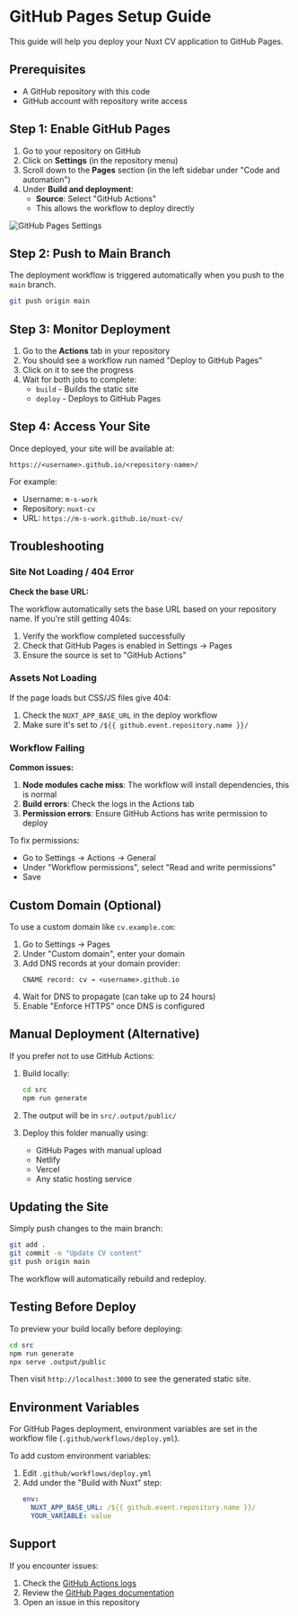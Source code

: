 # GitHub Pages Setup Guide

This guide will help you deploy your Nuxt CV application to GitHub Pages.

## Prerequisites

- A GitHub repository with this code
- GitHub account with repository write access

## Step 1: Enable GitHub Pages

1. Go to your repository on GitHub
2. Click on **Settings** (in the repository menu)
3. Scroll down to the **Pages** section (in the left sidebar under "Code and automation")
4. Under **Build and deployment**:
   - **Source**: Select "GitHub Actions"
   - This allows the workflow to deploy directly

![GitHub Pages Settings](https://docs.github.com/assets/cb-47267/mw-1440/images/help/pages/publishing-source-drop-down.webp)

## Step 2: Push to Main Branch

The deployment workflow is triggered automatically when you push to the `main` branch.

```bash
git push origin main
```

## Step 3: Monitor Deployment

1. Go to the **Actions** tab in your repository
2. You should see a workflow run named "Deploy to GitHub Pages"
3. Click on it to see the progress
4. Wait for both jobs to complete:
   - `build` - Builds the static site
   - `deploy` - Deploys to GitHub Pages

## Step 4: Access Your Site

Once deployed, your site will be available at:

```
https://<username>.github.io/<repository-name>/
```

For example:
- Username: `m-s-work`
- Repository: `nuxt-cv`
- URL: `https://m-s-work.github.io/nuxt-cv/`

## Troubleshooting

### Site Not Loading / 404 Error

**Check the base URL:**

The workflow automatically sets the base URL based on your repository name. If you're still getting 404s:

1. Verify the workflow completed successfully
2. Check that GitHub Pages is enabled in Settings → Pages
3. Ensure the source is set to "GitHub Actions"

### Assets Not Loading

If the page loads but CSS/JS files give 404:

1. Check the `NUXT_APP_BASE_URL` in the deploy workflow
2. Make sure it's set to `/${{ github.event.repository.name }}/`

### Workflow Failing

**Common issues:**

1. **Node modules cache miss**: The workflow will install dependencies, this is normal
2. **Build errors**: Check the logs in the Actions tab
3. **Permission errors**: Ensure GitHub Actions has write permission to deploy

To fix permissions:
- Go to Settings → Actions → General
- Under "Workflow permissions", select "Read and write permissions"
- Save

## Custom Domain (Optional)

To use a custom domain like `cv.example.com`:

1. Go to Settings → Pages
2. Under "Custom domain", enter your domain
3. Add DNS records at your domain provider:
   ```
   CNAME record: cv → <username>.github.io
   ```
4. Wait for DNS to propagate (can take up to 24 hours)
5. Enable "Enforce HTTPS" once DNS is configured

## Manual Deployment (Alternative)

If you prefer not to use GitHub Actions:

1. Build locally:
   ```bash
   cd src
   npm run generate
   ```

2. The output will be in `src/.output/public/`

3. Deploy this folder manually using:
   - GitHub Pages with manual upload
   - Netlify
   - Vercel
   - Any static hosting service

## Updating the Site

Simply push changes to the main branch:

```bash
git add .
git commit -m "Update CV content"
git push origin main
```

The workflow will automatically rebuild and redeploy.

## Testing Before Deploy

To preview your build locally before deploying:

```bash
cd src
npm run generate
npx serve .output/public
```

Then visit `http://localhost:3000` to see the generated static site.

## Environment Variables

For GitHub Pages deployment, environment variables are set in the workflow file (`.github/workflows/deploy.yml`).

To add custom environment variables:

1. Edit `.github/workflows/deploy.yml`
2. Add under the "Build with Nuxt" step:
   ```yaml
   env:
     NUXT_APP_BASE_URL: /${{ github.event.repository.name }}/
     YOUR_VARIABLE: value
   ```

## Support

If you encounter issues:

1. Check the [GitHub Actions logs](../../actions)
2. Review the [GitHub Pages documentation](https://docs.github.com/pages)
3. Open an issue in this repository
